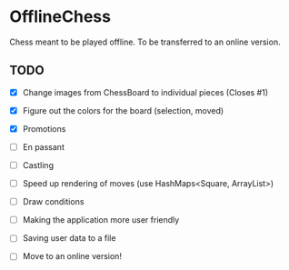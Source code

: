 # OfflineChess

Chess meant to be played offline. To be transferred to an online version.  


## TODO

 - [x] Change images from ChessBoard to individual pieces (Closes #1)

 - [x] Figure out the colors for the board (selection, moved)

 - [x] Promotions
 - [ ] En passant

 - [ ] Castling

 - [ ] Speed up rendering of moves (use HashMaps<Square, ArrayList<Moves>>)
 - [ ] Draw conditions
 - [ ] Making the application more user friendly

 - [ ] Saving user data to a file

 - [ ] Move to an online version!
